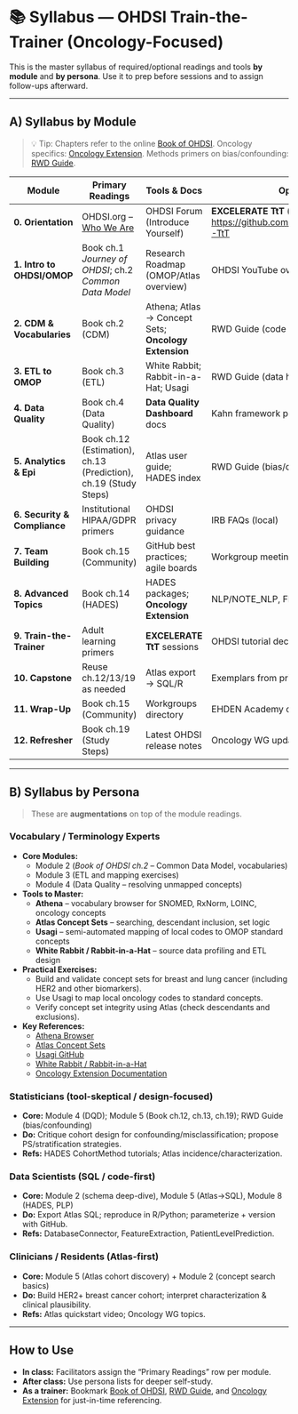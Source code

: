 # 📚 Syllabus — OHDSI Train-the-Trainer (Oncology-Focused)

This is the master syllabus of required/optional readings and tools **by module** and **by persona**. Use it to prep before sessions and to assign follow-ups afterward.

---

## A) Syllabus by Module

> 💡 Tip: Chapters refer to the online [Book of OHDSI](https://ohdsi.github.io/TheBookOfOhdsi/). Oncology specifics: [Oncology Extension](https://ohdsi.github.io/CommonDataModel/oncology.html). Methods primers on bias/confounding: [RWD Guide](https://rwd.guide/).

| Module | Primary Readings | Tools & Docs | Optional/Context |
|---|---|---|---|
| **0. Orientation** | OHDSI.org – [Who We Are](https://www.ohdsi.org/who-we-are/) | OHDSI Forum (Introduce Yourself) | **EXCELERATE TtT** (source curriculum): https://github.com/TrainTheTrainer/EXCELERATE-TtT |
| **1. Intro to OHDSI/OMOP** | Book ch.1 *Journey of OHDSI*; ch.2 *Common Data Model* | Research Roadmap (OMOP/Atlas overview) | OHDSI YouTube overview |
| **2. CDM & Vocabularies** | Book ch.2 (CDM) | Athena; Atlas → Concept Sets; **Oncology Extension** | RWD Guide (code system concepts) |
| **3. ETL to OMOP** | Book ch.3 (ETL) | White Rabbit; Rabbit-in-a-Hat; Usagi | RWD Guide (data handling patterns) |
| **4. Data Quality** | Book ch.4 (Data Quality) | **Data Quality Dashboard** docs | Kahn framework paper (EGEMS) |
| **5. Analytics & Epi** | Book ch.12 (Estimation), ch.13 (Prediction), ch.19 (Study Steps) | Atlas user guide; HADES index | RWD Guide (bias/confounding) |
| **6. Security & Compliance** | Institutional HIPAA/GDPR primers | OHDSI privacy guidance | IRB FAQs (local) |
| **7. Team Building** | Book ch.15 (Community) | GitHub best practices; agile boards | Workgroup meeting notes |
| **8. Advanced Topics** | Book ch.14 (HADES) | HADES packages; **Oncology Extension** | NLP/NOTE_NLP, FHIR mapping notes |
| **9. Train-the-Trainer** | Adult learning primers | **EXCELERATE TtT** sessions | OHDSI tutorial decks |
| **10. Capstone** | Reuse ch.12/13/19 as needed | Atlas export → SQL/R | Exemplars from prior cohorts |
| **11. Wrap-Up** | Book ch.15 (Community) | Workgroups directory | EHDEN Academy catalog |
| **12. Refresher** | Book ch.19 (Study Steps) | Latest OHDSI release notes | Oncology WG updates |

---

## B) Syllabus by Persona

> These are **augmentations** on top of the module readings.

### Vocabulary / Terminology Experts
- **Core Modules:**  
  - Module 2 (*Book of OHDSI ch.2* – Common Data Model, vocabularies)  
  - Module 3 (ETL and mapping exercises)  
  - Module 4 (Data Quality – resolving unmapped concepts)
- **Tools to Master:**  
  - **Athena** – vocabulary browser for SNOMED, RxNorm, LOINC, oncology concepts  
  - **Atlas Concept Sets** – searching, descendant inclusion, set logic  
  - **Usagi** – semi-automated mapping of local codes to OMOP standard concepts  
  - **White Rabbit / Rabbit-in-a-Hat** – source data profiling and ETL design
- **Practical Exercises:**  
  - Build and validate concept sets for breast and lung cancer (including HER2 and other biomarkers).  
  - Use Usagi to map local oncology codes to standard concepts.  
  - Verify concept set integrity using Atlas (check descendants and exclusions).  
- **Key References:**  
  - [Athena Browser](https://athena.ohdsi.org/)  
  - [Atlas Concept Sets](https://ohdsi.github.io/Atlas/#/conceptsets)  
  - [Usagi GitHub](https://github.com/OHDSI/Usagi)  
  - [White Rabbit / Rabbit-in-a-Hat](https://github.com/OHDSI/WhiteRabbit)  
  - [Oncology Extension Documentation](https://ohdsi.github.io/CommonDataModel/oncology.html)


### Statisticians (tool-skeptical / design-focused)
- **Core:** Module 4 (DQD); Module 5 (Book ch.12, ch.13, ch.19); RWD Guide (bias/confounding)  
- **Do:** Critique cohort design for confounding/misclassification; propose PS/stratification strategies.  
- **Refs:** HADES CohortMethod tutorials; Atlas incidence/characterization.

### Data Scientists (SQL / code-first)
- **Core:** Module 2 (schema deep-dive), Module 5 (Atlas→SQL), Module 8 (HADES, PLP)  
- **Do:** Export Atlas SQL; reproduce in R/Python; parameterize + version with GitHub.  
- **Refs:** DatabaseConnector, FeatureExtraction, PatientLevelPrediction.

### Clinicians / Residents (Atlas-first)
- **Core:** Module 5 (Atlas cohort discovery) + Module 2 (concept search basics)  
- **Do:** Build HER2+ breast cancer cohort; interpret characterization & clinical plausibility.  
- **Refs:** Atlas quickstart video; Oncology WG topics.

---

## How to Use
- **In class:** Facilitators assign the “Primary Readings” row per module.  
- **After class:** Use persona lists for deeper self-study.  
- **As a trainer:** Bookmark [Book of OHDSI](https://ohdsi.github.io/TheBookOfOhdsi/), [RWD Guide](https://rwd.guide/), and [Oncology Extension](https://ohdsi.github.io/CommonDataModel/oncology.html) for just-in-time referencing.
